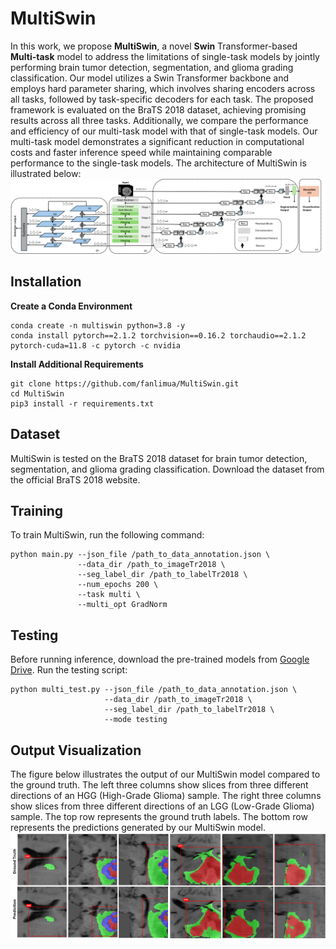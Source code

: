 # MultiSwin
In this work, we propose **MultiSwin**, a novel **Swin** Transformer-based **Multi-task** model to address the limitations of single-task models by jointly performing brain tumor detection, segmentation, and glioma grading classification. Our model utilizes a Swin Transformer backbone and employs hard parameter sharing, which involves sharing encoders across all tasks, followed by task-specific decoders for each task. The proposed framework is evaluated on the BraTS 2018 dataset, achieving promising results across all three tasks. Additionally, we compare the performance and efficiency of our multi-task model with that of single-task models. Our multi-task model demonstrates a significant reduction in computational costs and faster inference speed while maintaining comparable performance to the single-task models. The architecture of MultiSwin is illustrated below:
![MultiSwin Architecture](images/multiswin_architecture.png)

## Installation
**Create a Conda Environment**
```
conda create -n multiswin python=3.8 -y
conda install pytorch==2.1.2 torchvision==0.16.2 torchaudio==2.1.2 pytorch-cuda=11.8 -c pytorch -c nvidia
```
**Install Additional Requirements**
```
git clone https://github.com/fanlimua/MultiSwin.git
cd MultiSwin
pip3 install -r requirements.txt
```

## Dataset
MultiSwin is tested on the BraTS 2018 dataset for brain tumor detection, segmentation, and glioma grading classification. Download the dataset from the official BraTS 2018 website.

## Training
To train MultiSwin, run the following command:
```
python main.py --json_file /path_to_data_annotation.json \
               --data_dir /path_to_imageTr2018 \
               --seg_label_dir /path_to_labelTr2018 \
               --num_epochs 200 \
               --task multi \
               --multi_opt GradNorm
```

## Testing
Before running inference, download the pre-trained models from [Google Drive](https://drive.google.com/file/d/1PjW0IhjZ2Y1sT8brm6Exc48euz2yIi3b/view?usp=drive_link).
Run the testing script:
```
python multi_test.py --json_file /path_to_data_annotation.json \
                     --data_dir /path_to_imageTr2018 \
                     --seg_label_dir /path_to_labelTr2018 \
                     --mode testing
```
## Output Visualization
The figure below illustrates the output of our MultiSwin model compared to the ground truth. The left three columns show slices from three different directions of an HGG (High-Grade Glioma) sample. The right three columns show slices from three different directions of an LGG (Low-Grade Glioma) sample. The top row represents the ground truth labels. The bottom row represents the predictions generated by our MultiSwin model.
![Output](images/outputs.png)
